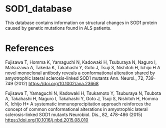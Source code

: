 # SOD1_database
This database contains information on structural changes in SOD1 protein caused by genetic mutations found in ALS patients. 





# References 
Fujisawa T, Homma K, Yamaguchi N, Kadowaki H, Tsuburaya N, Naguro I, Matsuzawa A, Takeda K, Takahashi Y, Goto J, Tsuji S, Nishitoh H, Ichijo H
A novel monoclonal antibody reveals a conformational alteration shared by amyotrophic lateral sclerosis-linked SOD1 mutants
Ann. Neurol., 72, 739-749 (2012)
https://doi.org/10.1002/ana.23668

Fujisawa T, Yamaguchi N, Kadowaki H, Tsukamoto Y, Tsuburaya N, Tsubota A, Takahashi H, Naguro I, Takahashi Y, Goto J, Tsuji S, Nishitoh H, Homma K, Ichijo H*
A systematic immunoprecipitation approach reinforces the concept of common conformational alterations in amyotrophic lateral sclerosis-linked SOD1 mutants
Neurobiol. Dis., 82, 478-486 (2015)
https://doi.org/10.1016/j.nbd.2015.08.010


